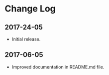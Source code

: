# Change Log

## 2017-24-05

- Initial release.

## 2017-06-05

- Improved documentation in README.md file.
